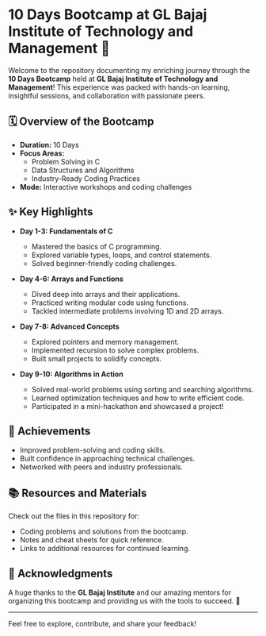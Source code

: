 # 10 Days Bootcamp at GL Bajaj Institute of Technology and Management 🚀

Welcome to the repository documenting my enriching journey through the **10 Days Bootcamp** held at **GL Bajaj Institute of Technology and Management**! This experience was packed with hands-on learning, insightful sessions, and collaboration with passionate peers.

## 🗓️ Overview of the Bootcamp
- **Duration:** 10 Days
- **Focus Areas:** 
  - Problem Solving in C
  - Data Structures and Algorithms
  - Industry-Ready Coding Practices
- **Mode:** Interactive workshops and coding challenges

## ✨ Key Highlights
- **Day 1-3: Fundamentals of C**
  - Mastered the basics of C programming.
  - Explored variable types, loops, and control statements.
  - Solved beginner-friendly coding challenges.

- **Day 4-6: Arrays and Functions**
  - Dived deep into arrays and their applications.
  - Practiced writing modular code using functions.
  - Tackled intermediate problems involving 1D and 2D arrays.

- **Day 7-8: Advanced Concepts**
  - Explored pointers and memory management.
  - Implemented recursion to solve complex problems.
  - Built small projects to solidify concepts.

- **Day 9-10: Algorithms in Action**
  - Solved real-world problems using sorting and searching algorithms.
  - Learned optimization techniques and how to write efficient code.
  - Participated in a mini-hackathon and showcased a project!

## 🚀 Achievements
- Improved problem-solving and coding skills.
- Built confidence in approaching technical challenges.
- Networked with peers and industry professionals.

## 📚 Resources and Materials
Check out the files in this repository for:
- Coding problems and solutions from the bootcamp.
- Notes and cheat sheets for quick reference.
- Links to additional resources for continued learning.

## 🙌 Acknowledgments
A huge thanks to the **GL Bajaj Institute** and our amazing mentors for organizing this bootcamp and providing us with the tools to succeed. 🎉

---

Feel free to explore, contribute, and share your feedback!
